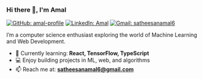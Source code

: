 ### Hi there 👋, I'm Amal

[![GitHub: amal-profile](https://img.shields.io/badge/follow--me-blue?style=social&logo=github)](https://github.com/your-github-username)
[![LinkedIn: Amal](https://img.shields.io/badge/-Amal-blue?style=flat-square&logo=Linkedin&logoColor=white&link=https://www.linkedin.com/in/your-linkedin/)](https://www.linkedin.com/in/amal-s27/)
[![Gmail: satheesanamal6](https://img.shields.io/badge/Gmail-satheesanamal6%40gmail.com-red?style=flat-square&logo=gmail&logoColor=white)](mailto:satheesanamal6@gmail.com)

I’m a computer science enthusiast exploring the world of Machine Learning and Web Development.

- 🌱 Currently learning: **React, TensorFlow, TypeScript**
- 💻 Enjoy building projects in ML, web, and algorithms
- 📫 Reach me at: **satheesanamal6@gmail.com**
